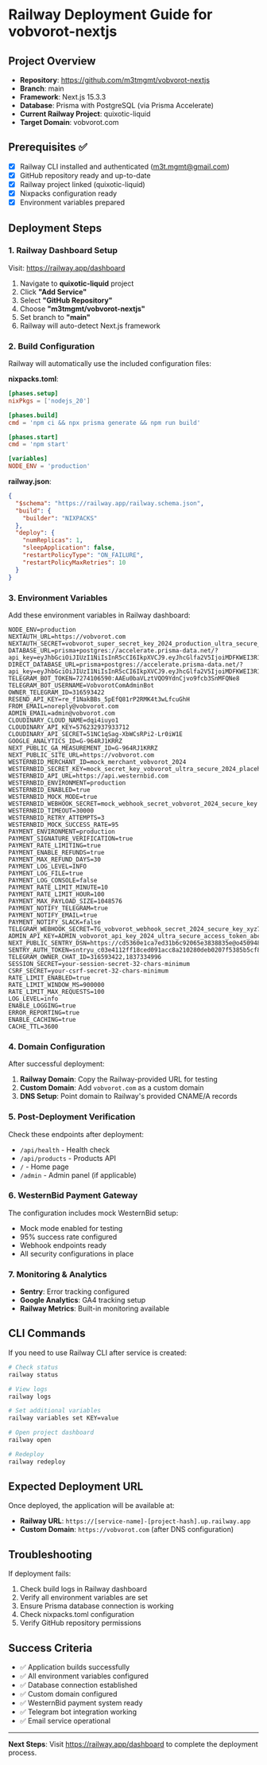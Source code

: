 # Railway Deployment Guide for vobvorot-nextjs

## Project Overview
- **Repository**: https://github.com/m3tmgmt/vobvorot-nextjs
- **Branch**: main
- **Framework**: Next.js 15.3.3
- **Database**: Prisma with PostgreSQL (via Prisma Accelerate)
- **Current Railway Project**: quixotic-liquid
- **Target Domain**: vobvorot.com

## Prerequisites ✅
- [x] Railway CLI installed and authenticated (m3t.mgmt@gmail.com)
- [x] GitHub repository ready and up-to-date
- [x] Railway project linked (quixotic-liquid)
- [x] Nixpacks configuration ready
- [x] Environment variables prepared

## Deployment Steps

### 1. Railway Dashboard Setup
Visit: https://railway.app/dashboard

1. Navigate to **quixotic-liquid** project
2. Click **"Add Service"**
3. Select **"GitHub Repository"**
4. Choose **"m3tmgmt/vobvorot-nextjs"**
5. Set branch to **"main"**
6. Railway will auto-detect Next.js framework

### 2. Build Configuration
Railway will automatically use the included configuration files:

**nixpacks.toml**:
```toml
[phases.setup]
nixPkgs = ['nodejs_20']

[phases.build]
cmd = 'npm ci && npx prisma generate && npm run build'

[phases.start]
cmd = 'npm start'

[variables]
NODE_ENV = 'production'
```

**railway.json**:
```json
{
  "$schema": "https://railway.app/railway.schema.json",
  "build": {
    "builder": "NIXPACKS"
  },
  "deploy": {
    "numReplicas": 1,
    "sleepApplication": false,
    "restartPolicyType": "ON_FAILURE",
    "restartPolicyMaxRetries": 10
  }
}
```

### 3. Environment Variables
Add these environment variables in Railway dashboard:

```env
NODE_ENV=production
NEXTAUTH_URL=https://vobvorot.com
NEXTAUTH_SECRET=vobvorot_super_secret_key_2024_production_ultra_secure_32_chars_minimum
DATABASE_URL=prisma+postgres://accelerate.prisma-data.net/?api_key=eyJhbGciOiJIUzI1NiIsInR5cCI6IkpXVCJ9.eyJhcGlfa2V5IjoiMDFKWEI3R1JQOEFBQTZUODk4REFOTlI4QVgiLCJ0ZW5hbnRfaWQiOiI5NjAwOGM1MDMyZTg0ZTE3NjUzNWM2MzlmOTQ4ODkxZGMzZTU2YmFjYTJiZWNlOGRkNWI0ZGViOTFlMjcyNGYxIiwiaW50ZXJuYWxfc2VjcmV0IjoiNzgwMDFkNjgtNWI1Zi00ZmQzLWFkMTMtYmRkMDRlN2U3MDU2In0.MaCYMs1qji8lEoIuwP5sjrR7SdpjBqK_RUbd3nOD3Rs
DIRECT_DATABASE_URL=prisma+postgres://accelerate.prisma-data.net/?api_key=eyJhbGciOiJIUzI1NiIsInR5cCI6IkpXVCJ9.eyJhcGlfa2V5IjoiMDFKWEI3R1JQOEFBQTZUODk4REFOTlI4QVgiLCJ0ZW5hbnRfaWQiOiI5NjAwOGM1MDMyZTg0ZTE3NjUzNWM2MzlmOTQ4ODkxZGMzZTU2YmFjYTJiZWNlOGRkNWI0ZGViOTFlMjcyNGYxIiwiaW50ZXJuYWxfc2VjcmV0IjoiNzgwMDFkNjgtNWI1Zi00ZmQzLWFkMTMtYmRkMDRlN2U3MDU2In0.MaCYMs1qji8lEoIuwP5sjrR7SdpjBqK_RUbd3nOD3Rs
TELEGRAM_BOT_TOKEN=7274106590:AAEu0baVLztVQO9YdnCjvo9fcb3SnMFQNe8
TELEGRAM_BOT_USERNAME=VobvorotComAdminBot
OWNER_TELEGRAM_ID=316593422
RESEND_API_KEY=re_f1NakBBs_5pEfQ81rP2RMK4t3wLfcuGhH
FROM_EMAIL=noreply@vobvorot.com
ADMIN_EMAIL=admin@vobvorot.com
CLOUDINARY_CLOUD_NAME=dqi4iuyo1
CLOUDINARY_API_KEY=576232937933712
CLOUDINARY_API_SECRET=51NC1qSag-XbWCsRPi2-Lr0iW1E
GOOGLE_ANALYTICS_ID=G-964RJ1KRRZ
NEXT_PUBLIC_GA_MEASUREMENT_ID=G-964RJ1KRRZ
NEXT_PUBLIC_SITE_URL=https://vobvorot.com
WESTERNBID_MERCHANT_ID=mock_merchant_vobvorot_2024
WESTERNBID_SECRET_KEY=mock_secret_key_vobvorot_ultra_secure_2024_placeholder_32chars
WESTERNBID_API_URL=https://api.westernbid.com
WESTERNBID_ENVIRONMENT=production
WESTERNBID_ENABLED=true
WESTERNBID_MOCK_MODE=true
WESTERNBID_WEBHOOK_SECRET=mock_webhook_secret_vobvorot_2024_secure_key
WESTERNBID_TIMEOUT=30000
WESTERNBID_RETRY_ATTEMPTS=3
WESTERNBID_MOCK_SUCCESS_RATE=95
PAYMENT_ENVIRONMENT=production
PAYMENT_SIGNATURE_VERIFICATION=true
PAYMENT_RATE_LIMITING=true
PAYMENT_ENABLE_REFUNDS=true
PAYMENT_MAX_REFUND_DAYS=30
PAYMENT_LOG_LEVEL=INFO
PAYMENT_LOG_FILE=true
PAYMENT_LOG_CONSOLE=false
PAYMENT_RATE_LIMIT_MINUTE=10
PAYMENT_RATE_LIMIT_HOUR=100
PAYMENT_MAX_PAYLOAD_SIZE=1048576
PAYMENT_NOTIFY_TELEGRAM=true
PAYMENT_NOTIFY_EMAIL=true
PAYMENT_NOTIFY_SLACK=false
TELEGRAM_WEBHOOK_SECRET=TG_vobvorot_webhook_secret_2024_secure_key_xyz789
ADMIN_API_KEY=ADMIN_vobvorot_api_key_2024_ultra_secure_access_token_abc123xyz
NEXT_PUBLIC_SENTRY_DSN=https://cd5360e1ca7ed31b6c92065e3838835e@o4509481370451968.ingest.us.sentry.io/4509481372876800
SENTRY_AUTH_TOKEN=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
TELEGRAM_OWNER_CHAT_ID=316593422,1837334996
SESSION_SECRET=your-session-secret-32-chars-minimum
CSRF_SECRET=your-csrf-secret-32-chars-minimum
RATE_LIMIT_ENABLED=true
RATE_LIMIT_WINDOW_MS=900000
RATE_LIMIT_MAX_REQUESTS=100
LOG_LEVEL=info
ENABLE_LOGGING=true
ERROR_REPORTING=true
ENABLE_CACHING=true
CACHE_TTL=3600
```

### 4. Domain Configuration
After successful deployment:

1. **Railway Domain**: Copy the Railway-provided URL for testing
2. **Custom Domain**: Add `vobvorot.com` as a custom domain
3. **DNS Setup**: Point domain to Railway's provided CNAME/A records

### 5. Post-Deployment Verification

Check these endpoints after deployment:
- `/api/health` - Health check
- `/api/products` - Products API
- `/` - Home page
- `/admin` - Admin panel (if applicable)

### 6. WesternBid Payment Gateway
The configuration includes mock WesternBid setup:
- Mock mode enabled for testing
- 95% success rate configured
- Webhook endpoints ready
- All security configurations in place

### 7. Monitoring & Analytics
- **Sentry**: Error tracking configured
- **Google Analytics**: GA4 tracking setup
- **Railway Metrics**: Built-in monitoring available

## CLI Commands
If you need to use Railway CLI after service is created:

```bash
# Check status
railway status

# View logs
railway logs

# Set additional variables
railway variables set KEY=value

# Open project dashboard
railway open

# Redeploy
railway redeploy
```

## Expected Deployment URL
Once deployed, the application will be available at:
- **Railway URL**: `https://[service-name]-[project-hash].up.railway.app`
- **Custom Domain**: `https://vobvorot.com` (after DNS configuration)

## Troubleshooting
If deployment fails:
1. Check build logs in Railway dashboard
2. Verify all environment variables are set
3. Ensure Prisma database connection is working
4. Check nixpacks.toml configuration
5. Verify GitHub repository permissions

## Success Criteria
- ✅ Application builds successfully
- ✅ All environment variables configured
- ✅ Database connection established
- ✅ Custom domain configured
- ✅ WesternBid payment system ready
- ✅ Telegram bot integration working
- ✅ Email service operational

---

**Next Steps**: Visit https://railway.app/dashboard to complete the deployment process.